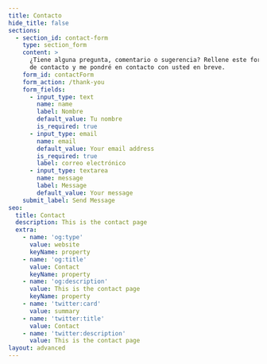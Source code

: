 ```yaml
---
title: Contacto
hide_title: false
sections:
  - section_id: contact-form
    type: section_form
    content: >
      ¿Tiene alguna pregunta, comentario o sugerencia? Rellene este formulario
      de contacto y me pondré en contacto con usted en breve.
    form_id: contactForm
    form_action: /thank-you
    form_fields:
      - input_type: text
        name: name
        label: Nombre
        default_value: Tu nombre
        is_required: true
      - input_type: email
        name: email
        default_value: Your email address
        is_required: true
        label: correo electrónico
      - input_type: textarea
        name: message
        label: Message
        default_value: Your message
    submit_label: Send Message
seo:
  title: Contact
  description: This is the contact page
  extra:
    - name: 'og:type'
      value: website
      keyName: property
    - name: 'og:title'
      value: Contact
      keyName: property
    - name: 'og:description'
      value: This is the contact page
      keyName: property
    - name: 'twitter:card'
      value: summary
    - name: 'twitter:title'
      value: Contact
    - name: 'twitter:description'
      value: This is the contact page
layout: advanced
---
```

